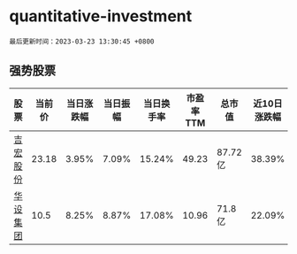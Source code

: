 # quantitative-investment

`最后更新时间：2023-03-23 13:30:45 +0800`

## 强势股票

|股票|当前价|当日涨跌幅|当日振幅|当日换手率|市盈率TTM|总市值|近10日涨跌幅|
|----|----|----|----|----|----|----|----|
|[吉宏股份](https://xueqiu.com/S/SZ002803)|23.18|3.95%|7.09%|15.24%|49.23|87.72亿|38.39%|
|[华设集团](https://xueqiu.com/S/SH603018)|10.5|8.25%|8.87%|17.08%|10.96|71.8亿|22.09%|

